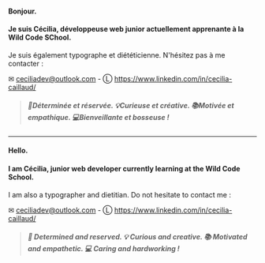 #### Bonjour.
#### Je suis Cécilia, développeuse web junior actuellement apprenante à la Wild Code SChool.
Je suis également typographe et diététicienne. 
N'hésitez pas à me contacter :

✉ ceciliadev@outlook.com - Ⓛ https://www.linkedin.com/in/cecilia-caillaud/
> ##### 🌿Déterminée et réservée. 💡Curieuse et créative. 📚Motivée et empathique. 💻Bienveillante et bosseuse !

---
#### Hello. 
#### I am Cécilia, junior web developer currently learning at the Wild Code School.
I am also a typographer and dietitian.
Do not hesitate to contact me :

✉ ceciliadev@outlook.com - Ⓛ https://www.linkedin.com/in/cecilia-caillaud/
> ##### 🌿 Determined and reserved. 💡 Curious and creative. 📚 Motivated and empathetic. 💻 Caring and hardworking !
>
<!--
**CCeciliaDev/CCeciliaDev** is a ✨ _special_ ✨ repository because its `README.md` (this file) appears on your GitHub profile.

Here are some ideas to get you started:

- 🔭 I’m currently working on ...
- 🌱 I’m currently learning ...
- 👯 I’m looking to collaborate on ...
- 🤔 I’m looking for help with ...
- 💬 Ask me about ...
- 📫 How to reach me: ...
- 😄 Pronouns: ...
- ⚡ Fun fact: ...
-->
